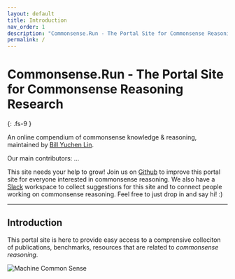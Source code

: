 ```yaml
---
layout: default
title: Introduction
nav_order: 1
description: "Commonsense.Run - The Portal Site for Commonsense Reasoning Research"
permalink: /
---
```


# Commonsense.Run - The Portal Site for Commonsense Reasoning Research
{: .fs-9 }
&nbsp;

An online compendium of commonsense knowledge & reasoning, maintained by [Bill Yuchen Lin](https://yuchenlin.xyz).

Our main contributors: ...

This site needs your help to grow! Join us on [Github]() to improve this portal site for everyone interested in commonsense reasoning. 
We also have a [Slack]() workspace to collect suggestions for this site and to connect people working on commonsense reasoning. Feel free to just drop in and say hi! :)


---

## Introduction
This portal site is here to provide easy access to a comprensive colleciton of publications, benchmarks, resources that are related to *commonsense reasoning*. 

![Machine Common Sense](https://www.darpa.mil/DDM_Gallery/teaching-machines-619-316.jpg)
<!-- {: .fs-6 .fw-300 } -->

<!-- Our Contributors:  -->

<!-- [Get started now](#getting-started){: .btn .btn-primary .fs-5 .mb-4 .mb-md-0 .mr-2 } [View it on GitHub](https://github.com/Commonsense-Run/commonsense-run.github.io){: .btn .fs-5 .mb-4 .mb-md-0 } -->

<!-- --- -->
<!-- 
## Introduction -->
<!-- # Commonsense Reasoning

To make it as easy as possible to write documentation in plain Markdown, most UI components are styled using default Markdown elements with few additional CSS classes needed.
{: .fs-6 .fw-300 } -->